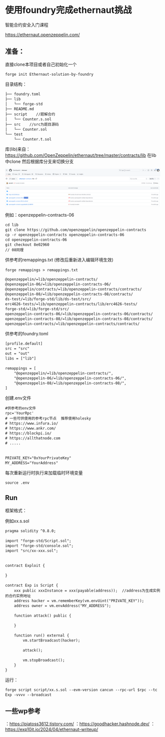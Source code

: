 # 使用foundry完成ethernaut挑战

智能合约安全入门课程

https://ethernaut.openzeppelin.com/



## 准备：

直接clone本项目或者自己初始化一个

```
forge init Ethernaut-solution-by-foundry
```

目录结构：

```
├── foundry.toml
├── lib
│   └── forge-std
├── README.md
├── script    //题解合约
│   └── Counter.s.sol
├── src    //src为题目源码
│   └── Counter.sol
└── test  
    └── Counter.t.sol
```

库(lib)来自：
https://github.com/OpenZeppelin/ethernaut/tree/master/contracts/lib
在lib中clone 然后根据库分支来切换分支

![image-20241201164816224](img/image-20241201164816224.png)

例如：openzeppelin-contracts-06

```
cd lib 
git clone https://github.com/openzeppelin/openzeppelin-contracts
cp -r openzeppelin-contracts openzeppelin-contracts-06
cd openzeppelin-contracts-06
git checkout 8e02960
// 08同理
```



供参考的remappings.txt  (修改后重新进入编辑环境生效)

`forge remappings > remappings.txt`

```
@openzeppelin/=lib/openzeppelin-contracts/
@openzeppelin-06/=lib/openzeppelin-contracts-06/
@openzeppelin/contracts/=lib/openzeppelin-contracts/contracts/
@openzeppelin-08/=lib/openzeppelin-contracts-08/contracts/
ds-test/=lib/forge-std/lib/ds-test/src/
erc4626-tests/=lib/openzeppelin-contracts/lib/erc4626-tests/
forge-std/=lib/forge-std/src/
openzeppelin-contracts-06/=lib/openzeppelin-contracts-06/contracts/
openzeppelin-contracts-08/=lib/openzeppelin-contracts-08/contracts/
openzeppelin-contracts/=lib/openzeppelin-contracts/contracts/
```



供参考的foundry.toml

```
[profile.default]
src = "src"
out = "out"
libs = ["lib"]

remappings = [
    "@openzeppelin/=lib/openzeppelin-contracts/",
    "@openzeppelin-06/=lib/openzeppelin-contracts-06/",
    "@openzeppelin-08/=lib/openzeppelin-contracts-08/",
]
```



创建.env文件

```
#供参考的env文件
rpc='YourRpc'
# 一些可供使用的参考rpc节点  推荐使用holesky
# https://www.infura.io/
# https://www.ankr.com/
# https://blockpi.io/
# https://allthatnode.com
# .....


PRIVATE_KEY="0xYourPrivateKey"
MY_ADDRESS="YourAddress"
```

每次重新运行时执行来加载临时环境变量

```
source .env   
```



## Run

框架格式：

例如xx.s.sol

```
pragma solidity ^0.8.0;

import "forge-std/Script.sol";
import "forge-std/console.sol";
import "src/xx-xxx.sol";


contract Exploit {

}

contract Exp is Script {
    xxx public xxxInstance = xxx(payable(address));  //address为生成实例的合约实例地址
    address hacker = vm.rememberKey(vm.envUint("PRIVATE_KEY"));
    address owner = vm.envAddress("MY_ADDRESS");

    function attack() public {

    }

    function run() external {
        vm.startBroadcast(hacker);

        attack();

        vm.stopBroadcast();
    }
}
```

运行：

```
forge script script/xx.s.sol --evm-version cancun --rpc-url $rpc --tc Exp -vvvv --broadcast
```







## 一些wp参考

：https://piatoss3612.tistory.com/
：https://goodhacker.hashnode.dev/
：https://exp10it.io/2024/04/ethernaut-writeup/
